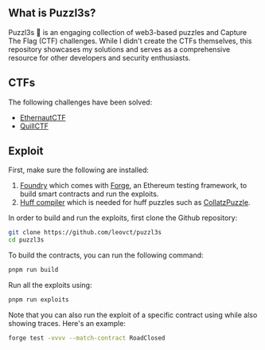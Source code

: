 ## What is Puzzl3s?

Puzzl3s 🧩 is an engaging collection of web3-based puzzles and Capture The Flag (CTF) challenges. While I didn't create the CTFs themselves, this repository showcases my solutions and serves as a comprehensive resource for other developers and security enthusiasts.

## CTFs

The following challenges have been solved:

- [EthernautCTF](docs/EthernautCTF.md)
- [QuillCTF](docs/QuillCTF.md)

## Exploit

First, make sure the following are installed:

1. [Foundry](https://book.getfoundry.sh/getting-started/installation) which comes with [Forge](https://book.getfoundry.sh/forge/), an Ethereum testing framework, to build smart contracts and run the exploits.
2. [Huff compiler](https://docs.huff.sh/get-started/installing/) which is needed for huff puzzles such as [CollatzPuzzle](src/QuillCTF/CollatzPuzzle.sol).

In order to build and run the exploits, first clone the Github repository:

```sh
git clone https://github.com/leovct/puzzl3s
cd puzzl3s
```

To build the contracts, you can run the following command:

```sh
pnpm run build
```

Run all the exploits using:

```sh
pnpm run exploits
```

Note that you can also run the exploit of a specific contract using while also showing traces. Here's an example:

```sh
forge test -vvvv --match-contract RoadClosed
```

